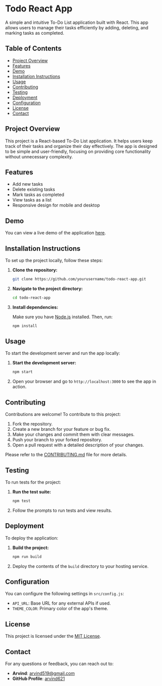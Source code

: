 # Todo React App

A simple and intuitive To-Do List application built with React. This app allows users to manage their tasks efficiently by adding, deleting, and marking tasks as completed.

## Table of Contents

- [Project Overview](#project-overview)
- [Features](#features)
- [Demo](#demo)
- [Installation Instructions](#installation-instructions)
- [Usage](#usage)
- [Contributing](#contributing)
- [Testing](#testing)
- [Deployment](#deployment)
- [Configuration](#configuration)
- [License](#license)
- [Contact](#contact)

## Project Overview

This project is a React-based To-Do List application. It helps users keep track of their tasks and organize their day effectively. The app is designed to be simple and user-friendly, focusing on providing core functionality without unnecessary complexity.

## Features

- Add new tasks
- Delete existing tasks
- Mark tasks as completed
- View tasks as a list
- Responsive design for mobile and desktop

## Demo

You can view a live demo of the application [here](https://arvind621.github.io/todo-react-app).

## Installation Instructions

To set up the project locally, follow these steps:

1. **Clone the repository:**

    ```bash
    git clone https://github.com/yourusername/todo-react-app.git
    ```

2. **Navigate to the project directory:**

    ```bash
    cd todo-react-app
    ```

3. **Install dependencies:**

    Make sure you have [Node.js](https://nodejs.org/) installed. Then, run:

    ```bash
    npm install
    ```

## Usage

To start the development server and run the app locally:

1. **Start the development server:**

    ```bash
    npm start
    ```

2. Open your browser and go to `http://localhost:3000` to see the app in action.

## Contributing

Contributions are welcome! To contribute to this project:

1. Fork the repository.
2. Create a new branch for your feature or bug fix.
3. Make your changes and commit them with clear messages.
4. Push your branch to your forked repository.
5. Open a pull request with a detailed description of your changes.

Please refer to the [CONTRIBUTING.md](CONTRIBUTING.md) file for more details.

## Testing

To run tests for the project:

1. **Run the test suite:**

    ```bash
    npm test
    ```

2. Follow the prompts to run tests and view results.

## Deployment

To deploy the application:

1. **Build the project:**

    ```bash
    npm run build
    ```

2. Deploy the contents of the `build` directory to your hosting service.

## Configuration

You can configure the following settings in `src/config.js`:

- `API_URL`: Base URL for any external APIs if used.
- `THEME_COLOR`: Primary color of the app's theme.

## License

This project is licensed under the [MIT License](LICENSE).

## Contact

For any questions or feedback, you can reach out to:

- **Arvind**: [arvind519@gmail.com](mailto:arvindvemula519@gmail.com)
- **GitHub Profile**: [arvind621](https://github.com/arvind621)

